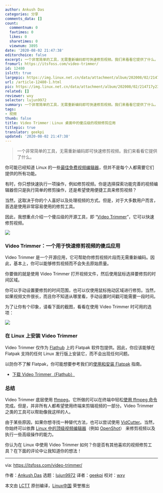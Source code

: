 ```yaml
---
author: Ankush Das
categories: 分享
comments_data: []
count:
  commentnum: 0
  favtimes: 0
  likes: 0
  sharetimes: 0
  viewnum: 3895
date: '2020-08-02 21:47:38'
editorchoice: false
excerpt: 一个非常简单的工具，无需重新编码即可快速修剪视频。我们来看看它提供了什么。
fromurl: https://itsfoss.com/video-trimmer/
id: 12480
islctt: true
largepic: https://img.linux.net.cn/data/attachment/album/202008/02/214717y23jj737afqc1ym7.jpg
url: /article-12480-1.html
pic: https://img.linux.net.cn/data/attachment/album/202008/02/214717y23jj737afqc1ym7.jpg.thumb.jpg
related: []
reviewer: wxy
selector: lujun9972
summary: 一个非常简单的工具，无需重新编码即可快速修剪视频。我们来看看它提供了什么。
tags:
- 视频
thumb: false
title: Video Trimmer：Linux 桌面中的傻瓜级的视频修剪应用
titlepic: true
translator: geekpi
updated: '2020-08-02 21:47:38'
---
```



> 
> 一个非常简单的工具，无需重新编码即可快速修剪视频。我们来看看它提供了什么。
> 
> 
> 


你可能已经知道 Linux 的一些[最佳免费视频编辑器](https://itsfoss.com/open-source-video-editors/)，但并不是每个人都需要它们提供的所有功能。


有时，你只想快速执行一项操作，例如修剪视频。你是选择探索功能完善的视频编辑器但只是执行简单的修剪操作，还是希望使用便捷工具来修剪视频？


当然，这取决于你的个人喜好以及处理视频的方式。但是，对于大多数用户而言，首选是使用非常容易使用的修剪工具。


因此，我想重点介绍一个傻瓜级的开源工具，即 “[Video Trimmer](https://gitlab.gnome.org/YaLTeR/video-trimmer)”，它可以快速修剪视频。


![](/data/attachment/album/202008/02/214717y23jj737afqc1ym7.jpg)


### Video Trimmer：一个用于快速修剪视频的傻瓜应用


Video Trimmer 是一个开源应用，它可帮助你修剪视频片段而无需重新编码。因此，基本上，你可以能够修剪视频而不会失去原始质量。


你要做的就是使用 Video Trimmer 打开视频文件，然后使用鼠标选择要修剪的时间区域。


你可以手动设置要修剪的时间范围，也可以仅使用鼠标拖动区域进行修剪。当然，如果视频文件很长，而且你不知道从哪里看，手动设置时间戳可能需要一段时间。


为了让你有个印象，请看下面的截图，看看在使用 Video Trimmer 时可用的选项：


![](/data/attachment/album/202008/02/214726hej3o62so32djy7i.jpg)


### 在 Linux 上安装 Video Trimmer


Video Trimmer 仅作为 [Flathub](https://flathub.org/apps/details/org.gnome.gitlab.YaLTeR.VideoTrimmer) 上的 Flatpak 软件包提供。因此，你应该能够在 Flatpak 支持的任何 Linux 发行版上安装它，而不会出现任何问题。


以防你不了解 Flatpak，你可能想要参考我们的[使用和安装 Flatpak](https://itsfoss.com/flatpak-guide/) 指南。


* [下载 Video Trimmer（Flathub）](https://flathub.org/apps/details/org.gnome.gitlab.YaLTeR.VideoTrimmer)


### 总结


Video Trimmer 底层使用 [ffmpeg](https://ffmpeg.org/)。它所做的可以在终端中轻松[使用 ffmpeg 命令](https://itsfoss.com/ffmpeg/)完成。但是，并非所有人都希望使用终端来剪辑视频的一部分。Video Trimmer 之类的工具可以帮助像我这样的人。


由于某些原因，如果你想寻找一种替代方法，也可以尝试使用 [VidCutter](https://itsfoss.com/vidcutter-video-editor-linux/)。当然，你始终可以依靠 [Linux 中的顶级视频编辑器](/article-10185-1.html)（例如 [OpenShot](https://itsfoss.com/openshot-video-editor-release/)） 来修剪视频以及执行一些高级操作的能力。


你认为在 Linux 中使用 Video Trimmer 如何？你是否有其他喜欢的视频修剪工具？在下面的评论中让我知道你的想法！




---


via: <https://itsfoss.com/video-trimmer/>


作者：[Ankush Das](https://itsfoss.com/author/ankush/) 选题：[lujun9972](https://github.com/lujun9972) 译者：[geekpi](https://github.com/geekpi) 校对：[wxy](https://github.com/wxy)


本文由 [LCTT](https://github.com/LCTT/TranslateProject) 原创编译，[Linux中国](https://linux.cn/) 荣誉推出